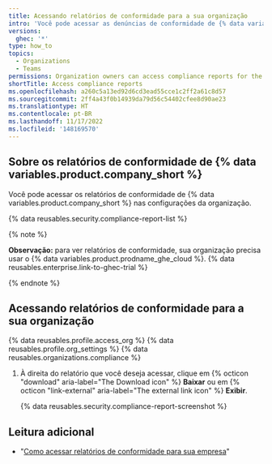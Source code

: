 ```yaml
---
title: Acessando relatórios de conformidade para a sua organização
intro: 'Você pode acessar as denúncias de conformidade de {% data variables.product.company_short %}, como nossos relatórios SOC e auto-avaliação da Cloud Security Alliance CAIQ (CSA CAIQ), para a sua organização.'
versions:
  ghec: '*'
type: how_to
topics:
  - Organizations
  - Teams
permissions: Organization owners can access compliance reports for the organization.
shortTitle: Access compliance reports
ms.openlocfilehash: a260c5a13ed92d6cd3ead55cce1c2ff2a61c8d57
ms.sourcegitcommit: 2ff4a43f0b14939da79d56c54402cfee8d90ae23
ms.translationtype: HT
ms.contentlocale: pt-BR
ms.lasthandoff: 11/17/2022
ms.locfileid: '148169570'
---
```

## Sobre os relatórios de conformidade de {% data variables.product.company_short %}

Você pode acessar os relatórios de conformidade de {% data variables.product.company_short %} nas configurações da organização.

{% data reusables.security.compliance-report-list %}


{% note %}

**Observação:** para ver relatórios de conformidade, sua organização precisa usar o {% data variables.product.prodname_ghe_cloud %}. {% data reusables.enterprise.link-to-ghec-trial %}

{% endnote %}

## Acessando relatórios de conformidade para a sua organização

{% data reusables.profile.access_org %} {% data reusables.profile.org_settings %} {% data reusables.organizations.compliance %}
1. À direita do relatório que você deseja acessar, clique em {% octicon "download" aria-label="The Download icon" %} **Baixar** ou em {% octicon "link-external" aria-label="The external link icon" %} **Exibir**.

   {% data reusables.security.compliance-report-screenshot %}

## Leitura adicional

- "[Como acessar relatórios de conformidade para sua empresa](/admin/overview/accessing-compliance-reports-for-your-enterprise)"
